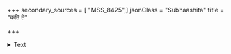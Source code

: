 +++
secondary_sources = [ "MSS_8425",]
jsonClass = "Subhaashita"
title = "कति ते"

+++

<details><summary>Text</summary>

कति ते कबरीभारः सुमनःसङ्गात् प्रियेऽतिनीलत्वात्।  
भवति च कलापवत्त्वान् निजैरसेव्यः कथं न स्यात्॥
</details>
